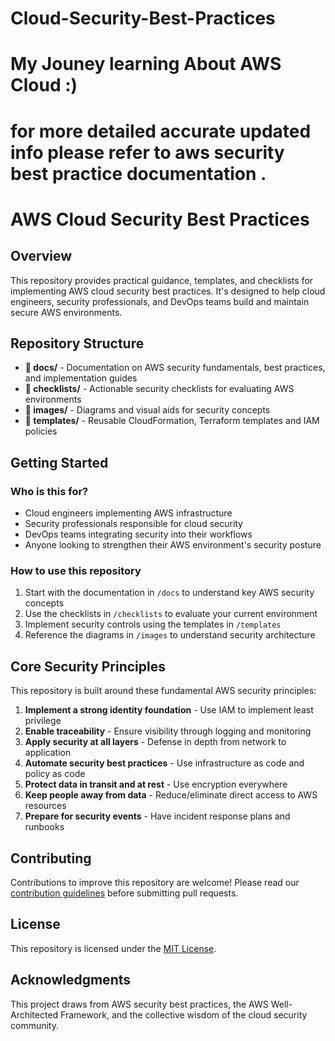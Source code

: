 # Cloud-Security-Best-Practices
# My Jouney learning About AWS Cloud  :) 
# for more detailed accurate updated info please refer to aws security best practice documentation .  
# AWS Cloud Security Best Practices

## Overview
This repository provides practical guidance, templates, and checklists for implementing AWS cloud security best practices. It's designed to help cloud engineers, security professionals, and DevOps teams build and maintain secure AWS environments.

## Repository Structure

- **📁 docs/** - Documentation on AWS security fundamentals, best practices, and implementation guides
- **📁 checklists/** - Actionable security checklists for evaluating AWS environments
- **📁 images/** - Diagrams and visual aids for security concepts
- **📁 templates/** - Reusable CloudFormation, Terraform templates and IAM policies

## Getting Started

### Who is this for?
- Cloud engineers implementing AWS infrastructure
- Security professionals responsible for cloud security
- DevOps teams integrating security into their workflows
- Anyone looking to strengthen their AWS environment's security posture

### How to use this repository
1. Start with the documentation in `/docs` to understand key AWS security concepts
2. Use the checklists in `/checklists` to evaluate your current environment
3. Implement security controls using the templates in `/templates`
4. Reference the diagrams in `/images` to understand security architecture

## Core Security Principles

This repository is built around these fundamental AWS security principles:

1. **Implement a strong identity foundation** - Use IAM to implement least privilege
2. **Enable traceability** - Ensure visibility through logging and monitoring
3. **Apply security at all layers** - Defense in depth from network to application
4. **Automate security best practices** - Use infrastructure as code and policy as code
5. **Protect data in transit and at rest** - Use encryption everywhere
6. **Keep people away from data** - Reduce/eliminate direct access to AWS resources
7. **Prepare for security events** - Have incident response plans and runbooks

## Contributing

Contributions to improve this repository are welcome! Please read our [contribution guidelines](CONTRIBUTING.md) before submitting pull requests.

## License

This repository is licensed under the [MIT License](LICENSE).

## Acknowledgments

This project draws from AWS security best practices, the AWS Well-Architected Framework, and the collective wisdom of the cloud security community.